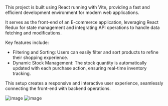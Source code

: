 This project is built using React running with Vite, providing a fast and efficient development environment for modern web applications.

It serves as the front-end of an E-commerce application, leveraging React Redux for state management and integrating API operations to handle data fetching and modifications. 

Key features include:
- Filtering and Sorting: Users can easily filter and sort products to refine their shopping experience.
- Dynamic Stock Management: The stock quantity is automatically updated with each purchase action, ensuring real-time inventory tracking.


This setup creates a responsive and interactive user experience, seamlessly connecting the front-end with backend operations.

![image](https://github.com/user-attachments/assets/f69f0f71-4c3d-44a7-835a-4042ab4d3d0c)
![image](https://github.com/user-attachments/assets/cd21a726-bab4-4226-a9d0-7a62e8936ae0)


